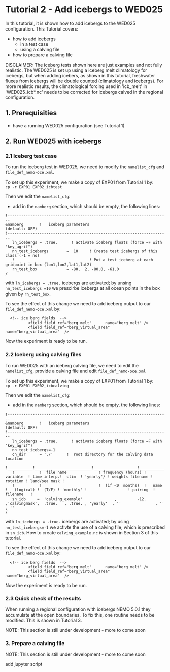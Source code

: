 # Tutorial 2 - Add icebergs to WED025

In this tutorial, it is shown how to add icebergs to the WED025 configuration. This Tutorial covers:
- how to add icebergs   
  - in a test case  
  - using a calving file  
- how to prepare a calving file 

DISCLAIMER: The iceberg tests shown here are just examples and not fully realistic. The WED025 is set up using a iceberg melt climatology for icebergs, but when adding icebers, as shown in this tutorial, freshwater fluxes from icebergs will be double counted (climatology and icebergs). For more realistic results, the climatological forcing used in 'icb_melt' in 'WED025_icb*.nc' needs to be corrected for icebergs calved in the regional configuration.

## 1. Prerequisities
- have a running WED025 configuration (see Tutorial 1)


## 2. Run WED025 with icebergs

### 2.1 Iceberg test case

To run the iceberg test in WED025, we need to modify the `namelist_cfg` and `file_def_nemo-oce.xml`.

To set up this experiment, we make a copy of EXP01 from Tutorial 1 by:  
`cp -r EXP01 EXP02_icbtest`

Then we edit the `namelist_cfg`: 
- add in the `namberg` section, which should be empty, the following lines: 
```
!-----------------------------------------------------------------------  
&namberg       !   iceberg parameters                                   (default: OFF)  
!-----------------------------------------------------------------------  
   ln_icebergs = .true.      ! activate iceberg floats (force =F with "key_agrif")  
   nn_test_icebergs        =  10     ! Create test icebergs of this class (-1 = no)  
   !                                 ! Put a test iceberg at each gridpoint in box (lon1,lon2,lat1,lat2)  
   rn_test_box             = -80,  2, -80.0, -61.0  
/  
```
with `ln_icebergs = .true.` icebergs are activated; by unsing `nn_test_icebergs =10` we prescirbe icebergs at all ocean points in the box given by `rn_test_box`.

To see the effect of this change we need to add iceberg output to our `file_def_nemo-oce.xml` by:  
```
  <!-- ice berg fields  -->
          <field field_ref="berg_melt"      name="berg_melt" />   
          <field field_ref="berg_virtual_area"    name="berg_virtual_area"  />
``` 
Now the experiment is ready to be run.  

### 2.2 Iceberg using calving files

To run WED025 with an iceberg calving file, we need to edit the `namelist_cfg`, provide a calving file and edit `file_def_nemo-oce.xml`

To set up this experiment, we make a copy of EXP01 from Tutorial 1 by:          
`cp -r EXP01 EXP02_icbcalving`

Then we edit the `namelist_cfg`: 
- add in the `namberg` section, which should be empty, the following lines:    
```
!-----------------------------------------------------------------------  
&namberg       !   iceberg parameters                                   (default: OFF)  
!-----------------------------------------------------------------------
   ln_icebergs = .true.      ! activate iceberg floats (force =F with "key_agrif")  
   nn_test_icebergs=-1
   cn_dir      = './'      !  root directory for the calving data location  
   !___________!_________________________!___________________!___________!_____________!________!___________!__________________!__________!_______________!    
   !           !  file name              ! frequency (hours) ! variable  ! time interp.!  clim  ! 'yearly'/ ! weights filename ! rotation ! land/sea mask !    
   !           !                         !  (if <0  months)  !   name    !   (logical) !  (T/F) ! 'monthly' !                  ! pairing  !    filename   !    
   sn_icb     =  'calving_example'              ,         -12.        ,'calvingmask',  .true.   , .true. , 'yearly'  , ''               , ''       , ''
/
``` 
with `ln_icebergs = .true.` icebergs are activated; by using `nn_test_icebergs=-1` we activte the use of a calving file; which is prescribed in `sn_icb`. How to create `calving_example.nc` is shown in Section 3 of this tutorial.


To see the effect of this change we need to add iceberg output to our `file_def_nemo-oce.xml` by:  
```
  <!-- ice berg fields  -->   
          <field field_ref="berg_melt"      name="berg_melt" />  
          <field field_ref="berg_virtual_area"    name="berg_virtual_area"  />
``` 

Now the experiment is ready to be run. 


### 2.3 Quick check of the results

When running a regional configuration with icebergs NEMO 5.0.1 they accumulate at the open boundaries. To fix this, one routine needs to be modified. This is shown in Tutorial 3. 

NOTE: This section is still under development  - more to come soon
 
### 3. Prepare a calving file

NOTE:  This section is still under development - more to come soon 

add jupyter script


